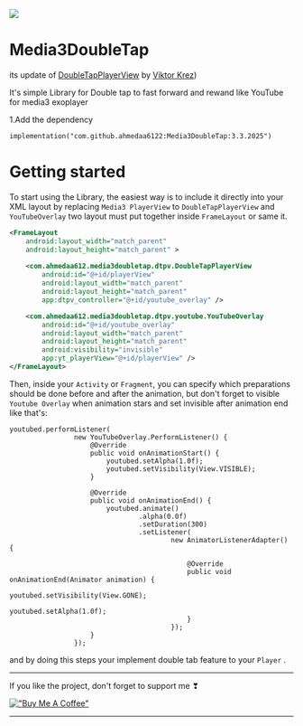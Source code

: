 [![](https://jitpack.io/v/ahmedaa6122/Media3DoubleTap.svg)](https://jitpack.io/#ahmedaa6122/Media3DoubleTap)

# Media3DoubleTap
its update of [DoubleTapPlayerView](https://github.com/vkay94/DoubleTapPlayerView) by [Viktor Krez](https://github.com/vkay94)) 

It's simple Library for Double tap to fast forward and rewand like YouTube for media3 exoplayer

1.Add the dependency 
```
implementation("com.github.ahmedaa6122:Media3DoubleTap:3.3.2025")
```
# Getting started

To start using the Library, the easiest way is to include it directly 
into your XML layout by replacing `Media3 PlayerView` to `DoubleTapPlayerView` and `YouTubeOverlay` two layout must put together inside `FrameLayout` or same it.

```xml
<FrameLayout
    android:layout_width="match_parent"
    android:layout_height="match_parent" >
    
    <com.ahmedaa612.media3doubletap.dtpv.DoubleTapPlayerView
        android:id="@+id/playerView"
        android:layout_width="match_parent"
        android:layout_height="match_parent"
        app:dtpv_controller="@+id/youtube_overlay" />

    <com.ahmedaa612.media3doubletap.dtpv.youtube.YouTubeOverlay
        android:id="@+id/youtube_overlay"
        android:layout_width="match_parent"
        android:layout_height="match_parent"
        android:visibility="invisible"
        app:yt_playerView="@+id/playerView" />
</FrameLayout>
```

Then, inside your `Activity` or `Fragment`, you can specify which preparations should be done
before and after the animation, but don't forget to visible `Youtube Overlay` when animation stars and set invisible after animation end like that's:
```
youtubed.performListener(
                new YouTubeOverlay.PerformListener() {
                    @Override
                    public void onAnimationStart() {
                        youtubed.setAlpha(1.0f);
                        youtubed.setVisibility(View.VISIBLE);
                    }

                    @Override
                    public void onAnimationEnd() {
                        youtubed.animate()
                                .alpha(0.0f)
                                .setDuration(300)
                                .setListener(
                                        new AnimatorListenerAdapter() {

                                            @Override
                                            public void onAnimationEnd(Animator animation) {
                                                youtubed.setVisibility(View.GONE);
                                                youtubed.setAlpha(1.0f);
                                            }
                                        });
                    }
                });
```
            

and by doing this steps your implement double tab feature to your `Player` .

___________________________________________________

If you like the project, don't forget to support me ❣ 

[!["Buy Me A Coffee"](https://www.buymeacoffee.com/assets/img/custom_images/orange_img.png)](https://www.buymeacoffee.com/aa6121627o)

___________________________________________________

